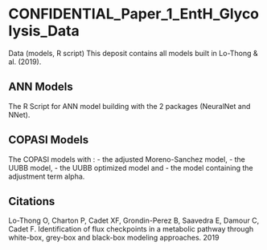 # CONFIDENTIAL_Paper_1_EntH_Glycolysis_Data
Data (models, R script)
This deposit contains all models built in Lo-Thong & al. (2019).

## ANN Models
The R Script for ANN model building with the 2 packages (NeuralNet and NNet).

## COPASI Models
The COPASI models with :
     - the adjusted Moreno-Sanchez model,
     - the UUBB model,
     - the UUBB optimized model and
     - the model containing the adjustment term alpha.

## Citations
Lo-Thong O, Charton P, Cadet XF, Grondin-Perez B, Saavedra E, Damour C, Cadet F. Identification of flux checkpoints in a metabolic pathway through white-box, grey-box and black-box modeling approaches. 2019
   
